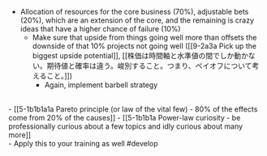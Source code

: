 - Allocation of resources for the core business (70%), adjustable bets (20%), which are an extension of the core, and the remaining is crazy ideas that have a higher chance of failure (10%)
  - Make sure that upside from things going well more than offsets the downside of that 10% projects not going well ([[9-2a3a Pick up the biggest upside potential]], [[株価は時間軸と水準値の間でしか動かない。期待値と確率は違う。峻別すること。つまり、ペイオフについて考えること。]])
    - Again, implement barbell strategy
<br>
- [[5-1b1b1a1a Pareto principle (or law of the vital few) - 80% of the effects come from 20% of the causes]]
  - [[5-1b1b1a Power-law curiosity - be professionally curious about a few topics and idly curious about many more]]
<br>
- Apply this to your training as well #develop
